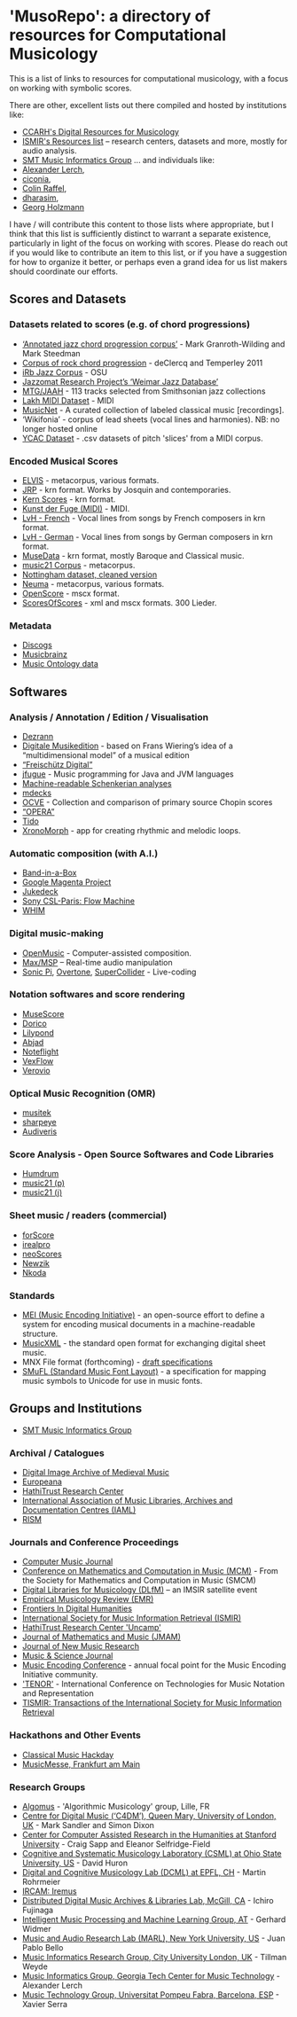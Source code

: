 # 'MusoRepo': a directory of resources for Computational Musicology

This is a list of links to resources for computational musicology, with a focus on working with symbolic scores.

There are other, excellent lists out there compiled and hosted by institutions like:
* [CCARH's Digital Resources for Musicology](http://wiki.ccarh.org/wiki/Digital_Resources_for_Musicology)
* [ISMIR's Resources list](http://www.ismir.net/resources.html) – research centers, datasets and more, mostly for audio analysis.
* [SMT Music Informatics Group](https://sites.google.com/site/smtmig/)
... and individuals like:
* [Alexander Lerch](http://www.audiocontentanalysis.org/data-sets/),
* [ciconia](https://github.com/ciconia/awesome-music),
* [Colin Raffel](http://colinraffel.com/wiki/mir_datasets),
* [dharasim](https://github.com/dharasim/MCR/wiki),
* [Georg Holzmann](http://grh.mur.at/sites/default/files/mir_datasets_0.html)

I have / will contribute this content to those lists where appropriate, but I think that this list is sufficiently distinct to warrant a separate existence, particularly in light of the focus on working with scores.
Please do reach out if you would like to contribute an item to this list, or if you have a suggestion for how to organize it better, or perhaps even a grand idea for us list makers should coordinate our efforts.

## Scores and Datasets

### Datasets related to scores (e.g. of chord progressions)

* [‘Annotated jazz chord progression corpus’](http://jazzparser.granroth-wilding.co.uk/ParserPaper.html) - Mark Granroth-Wilding and Mark Steedman
* [Corpus of rock chord progression](http://rockcorpus.midside.com) - deClercq and Temperley 2011
* [iRb Jazz Corpus](https://csml.som.ohio-state.edu/home/index.php/iRb_Jazz_Corpus) - OSU
* [Jazzomat Research Project’s ‘Weimar Jazz Database’](http://jazzomat.hfm-weimar.de/dbformat/dbcontent.html)
* [MTG/JAAH](https://zenodo.org/record/1290737#.W6vIKxNKixM) - 113 tracks selected from Smithsonian jazz collections
* [Lakh MIDI Dataset](http://colinraffel.com/projects/lmd/) - MIDI
* [MusicNet](http://homes.cs.washington.edu/~thickstn/musicnet.html) - A curated collection of labeled classical music [recordings].
* ‘Wikifonia’ - corpus of lead sheets (vocal lines and harmonies). NB: no longer hosted online
* [YCAC Dataset](https://ycac.yale.edu/) - .csv datasets of pitch 'slices' from a MIDI corpus.

### Encoded Musical Scores

* [ELVIS](https://database.elvisproject.ca/) - metacorpus, various formats.
* [JRP](http://josquin.stanford.edu/) - krn format. Works by Josquin and contemporaries.
* [Kern Scores](http://kern.ccarh.org/) - krn format.
* [Kunst der Fuge (MIDI)](http://www.kunstderfuge.com/) - MIDI.
* [LvH - French](https://github.com/leighvh1/19th-century-art-songs-by-French-composers) - Vocal lines from songs by French composers in krn format.
* [LvH - German](https://github.com/leighvh1/19th-century-art-songs-by-German-composers) - Vocal lines from songs by German composers in krn format.
* [MuseData](http://www.musedata.org/) - krn format, mostly Baroque and Classical music.
* [music21 Corpus](http://web.mit.edu/music21/doc/about/referenceCorpus.html) - metacorpus.
* [Nottingham dataset, cleaned version](https://github.com/jukedeck/nottingham-dataset)
* [Neuma](http://neuma.huma-num.fr/) - metacorpus, various formats.
* [OpenScore](https://openscore.cc/) - mscx format.
* [ScoresOfScores](https://github.com/MarkGotham/ScoresOfScores) - xml and mscx formats. 300 Lieder.

### Metadata

* [Discogs](http://www.discogs.com/)
* [Musicbrainz](http://musicbrainz.org/)
* [Music Ontology data](http://musicontology.com/)

## Softwares

### Analysis / Annotation / Edition / Visualisation

* [Dezrann](http://www.dezrann.net/)
* [Digitale Musikedition](www.edirom.de) - based on Frans Wiering’s idea of a “multidimensional model” of a musical edition
* [“Freischütz Digital”](www.freischuetz-digital.de)
* [jfugue](http://www.jfugue.org/) - Music programming for Java and JVM languages
* [Machine-readable Schenkerian analyses](http://www.cs.rhodes.edu/~kirlinp/diss.html)
* [mdecks](https://mdecks.com/mapharmony.phtml)
* [OCVE](www.chopinonline.ac.uk/ocve/) - Collection and comparison of primary source Chopin scores
* [“OPERA”](www.opera.adwmainz.de/informationen.html)
* [Tido](https://www.tido-music.com/)
* [XronoMorph](https://www.dynamictonality.com/xronomorph.htm) - app for creating rhythmic and melodic loops.

### Automatic composition (with A.I.)

* [Band-in-a-Box](http://www.bandinabox.com/)
* [Google Magenta Project](http://magenta.tensorflow.org/)
* [Jukedeck](https://www.jukedeck.com/)
* [Sony CSL-Paris: Flow Machine](http://www.flow-machines.com/)
* [WHIM](http://www.whim-project.eu/)

### Digital music-making

* [OpenMusic](http://repmus.ircam.fr/openmusic/home) - Computer-assisted composition.
* [Max/MSP](https://cycling74.com/products/max/) – Real-time audio manipulation
* [Sonic Pi](http://sonic-pi.net/), [Overtone](http://overtone.github.io/), [SuperCollider](http://supercollider.github.io/) - Live-coding

### Notation softwares and score rendering

* [MuseScore](https://musescore.org/en/download/musescore.dmg)
* [Dorico](https://www.steinberg.net/en/products/dorico.html)
* [Lilypond](http://lilypond.org/)
* [Abjad](http://abjad.mbrsi.org/#)
* [Noteflight](https://www.noteflight.com/)
* [VexFlow](http://www.vexflow.com)
* [Verovio](http://www.verovio.org)

### Optical Music Recognition (OMR)

* [musitek](http://www.musitek.com/)
* [sharpeye](http://www.music-scanning.com/sharpeye.html)
* [Audiveris](https://github.com/Audiveris/audiveris/wiki)

### Score Analysis - Open Source Softwares and Code Libraries

* [Humdrum](http://www.humdrum.org/)
* [music21 (p)](http://web.mit.edu/music21/)
* [music21 (j)](http://web.mit.edu/music21/music21j/doc/index.html)

### Sheet music / readers (commercial)

* [forScore](https://forscore.co/)
* [irealpro](https://irealpro.com/)
* [neoScores](https://www.gogustaf.com/)
* [Newzik](https://newzik.com/)
* [Nkoda](https://www.nkoda.com/)

### Standards

* [MEI (Music Encoding Initiative)](http://music-encoding.org/) - an open-source effort to define a system for encoding musical documents in a machine-readable structure.
* [MusicXML](http://www.musicxml.com/) - the standard open format for exchanging digital sheet music.
* MNX File format (forthcoming) - [draft specifications](https://w3c.github.io/mnx/specification/)
* [SMuFL (Standard Music Font Layout)](http://www.smufl.org/) - a specification for mapping music symbols to Unicode for use in music fonts.

## Groups and Institutions

* [SMT Music Informatics Group](https://sites.google.com/site/smtmig/)

### Archival / Catalogues

* [Digital Image Archive of Medieval Music](http://www.diamm.ac.uk/)
* [Europeana](https://www.europeana.eu/portal/en)
* [HathiTrust Research Center](https://www.hathitrust.org/)
* [International Association of Music Libraries, Archives and Documentation Centres (IAML)](http://www.iaml.info/)
* [RISM](http://www.rism.info/home/)

### Journals and Conference Proceedings

* [Computer Music Journal](https://www.mitpressjournals.org/loi/comj)
* [Conference on Mathematics and Computation in Music (MCM)](http://www.smcm-net.info/) - From the Society for Mathematics and Computation in Music (SMCM)
* [Digital Libraries for Musicology (DLfM)](http://www.transforming-musicology.org/dlfm2017/) – an IMSIR satellite event
* [Empirical Musicology Review (EMR)](http://emusicology.org/)
* [Frontiers In Digital Humanities](http://journal.frontiersin.org/journal/digital-humanities)
* [International Society for Music Information Retrieval (ISMIR)](http://www.ismir.net/)
* [HathiTrust Research Center 'Uncamp'](https://www.hathitrust.org/htrc_uncamp2018)
* [Journal of Mathematics and Music (JMAM)](https://www.tandfonline.com/toc/tmam20/current)
* [Journal of New Music Research](http://www.tandfonline.com/toc/nnmr20/current)
* [Music & Science Journal](http://journals.sagepub.com/loi/mnsa)
* [Music Encoding Conference](http://music-encoding.org/conference/) - annual focal point for the Music Encoding Initiative community.
* ['TENOR'](http://www.tenor-conference.org/index.html) - International Conference on Technologies for Music Notation and Representation
* [TISMIR: Transactions of the International Society for Music Information Retrieval](http://tismir.ismir.net)

### Hackathons and Other Events

* [Classical Music Hackday](http://www.classicalmusichackday.org/#rec14632470)
* [MusicMesse, Frankfurt am Main](https://musik.messefrankfurt.com/frankfurt/en.html)

### Research Groups

* [Algomus](http://www.algomus.fr/) - 'Algorithmic Musicology' group, Lille, FR
* [Centre for Digital Music (‘C4DM’), Queen Mary, University of London, UK](http://c4dm.eecs.qmul.ac.uk/) - Mark Sandler and Simon Dixon
* [Center for Computer Assisted Research in the Humanities at Stanford University](http://www.ccarh.org) - Craig Sapp and Eleanor Selfridge-Field
* [Cognitive and Systematic Musicology Laboratory (CSML) at Ohio State University, US](https://www.asc.ohio-state.edu/music/csml/home/index.php/Home) - David Huron
* [Digital and Cognitive Musicology Lab (DCML) at EPFL, CH](https://github.com/DCMLab) - Martin Rohrmeier
* [IRCAM: Iremus](http://www.iremus.cnrs.fr/)
* [Distributed Digital Music Archives & Libraries Lab, McGill, CA](http://ddmal.music.mcgill.ca/) - Ichiro Fujinaga
* [Intelligent Music Processing and Machine Learning Group, AT](http://www.ofai.at/music/) - Gerhard Widmer
* [Music and Audio Research Lab (MARL), New York University, US](https://steinhardt.nyu.edu/marl/) - Juan Pablo Bello
* [Music Informatics Research Group, City University London, UK](http://mirg.city.ac.uk/) - Tillman Weyde
* [Music Informatics Group, Georgia Tech Center for Music Technology](http://www.musicinformatics.gatech.edu/about/related-classes/) - Alexander Lerch
* [Music Technology Group, Universitat Pompeu Fabra, Barcelona, ESP](https://www.upf.edu/web/mtg) - Xavier Serra
